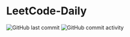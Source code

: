 # LeetCode-Daily
![GitHub last commit](https://img.shields.io/github/last-commit/yumubi/LeetCode-Daily)
![GitHub commit activity](https://img.shields.io/github/commit-activity/m/yumubi/LeetCode-Daily)
